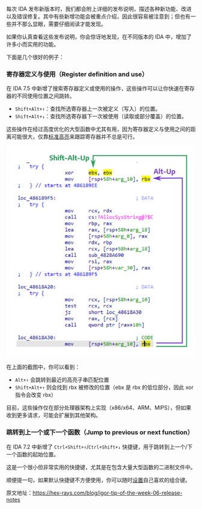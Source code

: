 每次 IDA 发布新版本时，我们都会附上详细的发布说明，描述各种新功能、改进以及错误修复。其中有些新增功能会被重点介绍，因此很容易被注意到；但也有一些并不那么显眼，需要仔细阅读才能发现。

如果你认真查看这些发布说明，你会惊讶地发现，在不同版本的 IDA 中，增加了许多小而实用的功能。

下面是几个很好的例子：

### 寄存器定义与使用（Register definition and use）

在 IDA 7.5 中新增了搜索寄存器定义或使用的操作，这些操作可以让你快速在寄存器的不同使用位置之间跳转。

- `Shift+Alt+↑`：查找所选寄存器上一次被定义（写入）的位置。
- `Shift+Alt+↓`：查找所选寄存器下一次被使用（读取或部分覆盖）的位置。

这些操作在经过高度优化的大型函数中尤其有用，因为寄存器定义与使用之间的距离可能很大，仅靠[标准高亮](https://hex-rays.com/blog/igor-tip-of-the-week-05-highlight/)来跟踪寄存器并不总是可行。

![](assets/2020/09/regdefuse.png)

在上面的截图中，你可以看到：

- `Alt+↑` 会跳转到最近的高亮子串匹配位置
- `Shift+Alt+↑` 则会找到 rbx 被修改的位置（ebx 是 rbx 的低位部分，因此 xor 指令会改变 rbx）

目前，这些操作仅在部分处理器架构上实现（x86/x64、ARM、MIPS），但如果收到更多请求，可能会扩展到其他架构。

### 跳转到上一个或下一个函数（Jump to previous or next function）

在 IDA 7.2 中新增了 `Ctrl+Shift+↑`/`Ctrl+Shift+↓` 快捷键，用于跳转到上一个/下一个函数的起始位置。

这是一个很小但非常实用的快捷键，尤其是在包含大量大型函数的二进制文件中。

顺便提一句，如果默认快捷键不方便使用，你可以随时[设置](https://hex-rays.com/blog/igor-tip-of-the-week-02-ida-ui-actions-and-where-to-find-them/)自己喜欢的组合键。

原文地址：https://hex-rays.com/blog/igor-tip-of-the-week-06-release-notes
